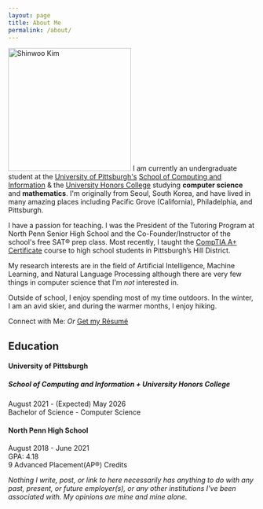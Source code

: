 ```yaml
---
layout: page
title: About Me
permalink: /about/
---
```

<img src="{{site.baseurl}}/assets/img/profile.jpg" class="d-block img-fluid rounded floater" alt="Shinwoo Kim" width="250" loading="lazy"> I am currently an undergraduate student at the [University of Pittsburgh's](https://pitt.edu) [School of Computing and Information](https://sci.pitt.edu) & the [University Honors College](https://www.honorscollege.pitt.edu/) studying **computer science** and **mathematics**. I'm originally from Seoul, South Korea, and have lived in many amazing places including Pacific Grove (California), Philadelphia, and Pittsburgh. 

I have a passion for teaching. I was the President of the Tutoring Program at North Penn Senior High School and the Co-Founder/Instructor of the school's free SAT® prep class. Most recently, I taught the [CompTIA A+ Certificate](https://www.comptia.org/certifications/a) course to high school students in Pittsburgh’s Hill District. 

My research interests are in the field of Artificial Intelligence, Machine Learning, and Natural Language Processing although there are very few things in computer science that I'm _not_ interested in. 

Outside of school, I enjoy spending most of my time outdoors. In the winter, I am an avid skier, and during the warmer months, I enjoy hiking. 

<p class="text-center">Connect with Me:
  <a class="social-icon" href="{{'/contacts' | prepend: site.baseurl}}"><i class="fa-solid fa-message"></i></a>
  <a class="social-icon" href="mailto:{{ site.email }}"><i class="fas fa-envelope"></i></a>
  <a class="social-icon" href="https://linkedin.com/in/{{ site.linkedin_username }}"> <i class="fab fa-linkedin-in"></i></a>
  <a class="social-icon" href="https://github.com/{{ site.github_username }}"><i class="fab fa-github"></i></a>
  <a class="social-icon" href="https://twitter.com/{{ site.twitter_username }}"><i class="fab fa-twitter"></i></a>
  <a class="social-icon" href="https://instagram.com/{{ site.instagram_username }}"><i class="fab fa-instagram"></i></a>
  <em>Or</em>
  <a class="btn btn-outline-dark" href="{{ '/assets/Resume.pdf' | prepend: site.baseurl }}">Get my Résumé</a>
</p>

## Education
<div class="p-1 w-100">
  <h4 class="mb-0">University of Pittsburgh</h4>
  <h5 class="mb-0">School of Computing and Information + University Honors College</h5>
  <p>August 2021 - (Expected) May 2026 <br> Bachelor of Science - Computer Science </p>
</div>
<div class="p-1 w-100">
  <h4 class="mb-0">North Penn High School</h4>
  <p>August 2018 - June 2021
      <br>GPA: 4.18 <br>9 Advanced Placement(AP®) Credits
  </p>
</div>


_Nothing I write, post, or link to here necessarily has anything to do with any past, present, or future employer(s), or any other institutions I've been associated with. My opinions are mine and mine alone._